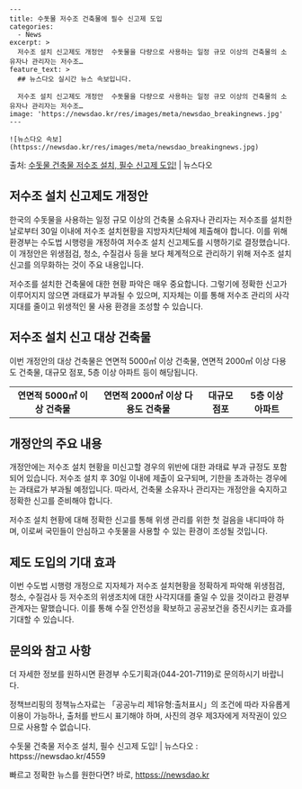     ---
    title: 수돗물 저수조 건축물에 필수 신고제 도입
    categories:
      - News
    excerpt: >
      저수조 설치 신고제도 개정안  수돗물을 다량으로 사용하는 일정 규모 이상의 건축물의 소유자나 관리자는 저수조…
    feature_text: >
      ## 뉴스다오 실시간 뉴스 속보입니다.
    
      저수조 설치 신고제도 개정안  수돗물을 다량으로 사용하는 일정 규모 이상의 건축물의 소유자나 관리자는 저수조…
    image: 'https://newsdao.kr/res/images/meta/newsdao_breakingnews.jpg'
    ---
    
    ![뉴스다오 속보](httpss://newsdao.kr/res/images/meta/newsdao_breakingnews.jpg)

<p>출처: <a href="httpss://newsdao.kr/4559" rel="dofollow">수돗물 건축물 저수조 설치, 필수 신고제 도입!</a> | 뉴스다오</p>

<h2 data-ke-size="size26">저수조 설치 신고제도 개정안</h2>
한국의 수돗물을 사용하는 일정 규모 이상의 건축물 소유자나 관리자는 저수조를 설치한 날로부터 30일 이내에 저수조 설치현황을 지방자치단체에 제출해야 합니다. 이를 위해 환경부는 수도법 시행령을 개정하여 저수조 설치 신고제도를 시행하기로 결정했습니다. 이 개정안은 위생점검, 청소, 수질검사 등을 보다 체계적으로 관리하기 위해 저수조 설치 신고를 의무화하는 것이 주요 내용입니다.

<p data-ke-size="size16">저수조를 설치한 건축물에 대한 현황 파악은 매우 중요합니다. 그렇기에 정확한 신고가 이루어지지 않으면 과태료가 부과될 수 있으며, 지자체는 이를 통해 저수조 관리의 사각지대를 줄이고 위생적인 물 사용 환경을 조성할 수 있습니다.</p>

<h2 data-ke-size="size26">저수조 설치 신고 대상 건축물</h2>
이번 개정안의 대상 건축물은 연면적 5000㎡ 이상 건축물, 연면적 2000㎡ 이상 다용도 건축물, 대규모 점포, 5층 이상 아파트 등이 해당됩니다.

<table>
  <tr>
    <td style="text-align: center; height: 17px;"><b>연면적 5000㎡ 이상 건축물</b></td>
    <td style="text-align: center; height: 17px;"><b>연면적 2000㎡ 이상 다용도 건축물</b></td>
    <td style="text-align: center; height: 17px;"><b>대규모 점포</b></td>
    <td style="text-align: center; height: 17px;"><b>5층 이상 아파트</b></td>
  </tr>
</table>

<h2 data-ke-size="size26">개정안의 주요 내용</h2>
개정안에는 저수조 설치 현황을 미신고할 경우의 위반에 대한 과태료 부과 규정도 포함되어 있습니다. 저수조 설치 후 30일 이내에 제출이 요구되며, 기한을 초과하는 경우에는 과태료가 부과될 예정입니다. 따라서, 건축물 소유자나 관리자는 개정안을 숙지하고 정확한 신고를 준비해야 합니다.

<p data-ke-size="size16">저수조 설치 현황에 대해 정확한 신고를 통해 위생 관리를 위한 첫 걸음을 내디따야 하며, 이로써 국민들이 안심하고 수돗물을 사용할 수 있는 환경이 조성될 것입니다.</p>

<h2 data-ke-size="size26">제도 도입의 기대 효과</h2>
이번 수도법 시행령 개정으로 지자체가 저수조 설치현황을 정확하게 파악해 위생점검, 청소, 수질검사 등 저수조의 위생조치에 대한 사각지대를 줄일 수 있을 것이라고 환경부 관계자는 말했습니다. 이를 통해 수질 안전성을 확보하고 공공보건을 증진시키는 효과를 기대할 수 있습니다.

<h2 data-ke-size="size26">문의와 참고 사항</h2>
더 자세한 정보를 원하시면 환경부 수도기획과(044-201-7119)로 문의하시기 바랍니다. 

<p data-ke-size="size16">정책브리핑의 정책뉴스자료는 「공공누리 제1유형:출처표시」의 조건에 따라 자유롭게 이용이 가능하나, 출처를 반드시 표기해야 하며, 사진의 경우 제3자에게 저작권이 있으므로 사용할 수 없습니다.</p>

수돗물 건축물 저수조 설치, 필수 신고제 도입! | 뉴스다오  : httpss://newsdao.kr/4559 

빠르고 정확한 뉴스를 원한다면? 바로, <a href="httpss://newsdao.kr" rel="dofollow">httpss://newsdao.kr</a>


    